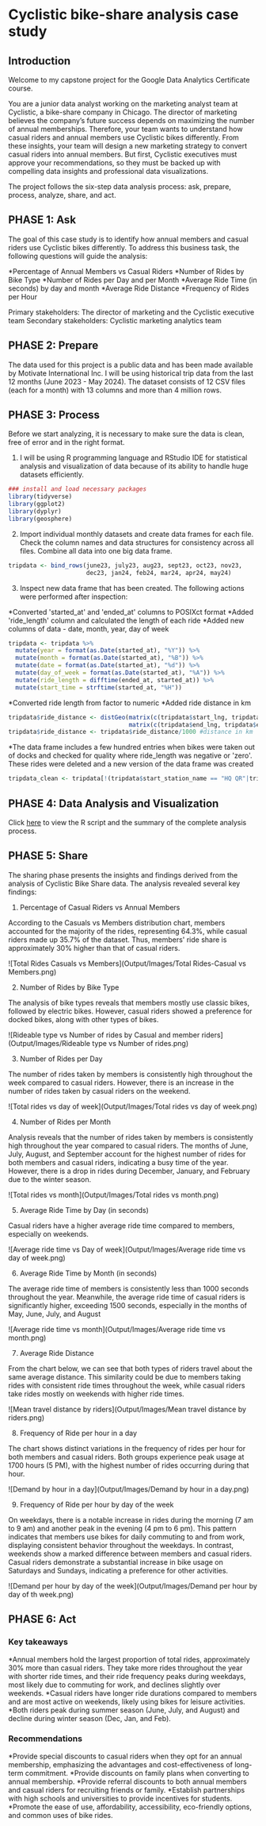 # Cyclistic bike-share analysis case study

## Introduction

Welcome to my capstone project for the Google Data Analytics Certificate course.

You are a junior data analyst working on the marketing analyst team at Cyclistic, a bike-share company in Chicago. The director of marketing believes the company’s future success depends on maximizing the number of annual memberships. Therefore, your team wants to understand how casual riders and annual members use Cyclistic bikes differently. From these insights, your team will design a new marketing strategy to convert casual riders into annual members. But first, Cyclistic executives must approve your recommendations, so they must be backed up with compelling data insights and professional data visualizations.

The project follows the six-step data analysis process: ask, prepare, process, analyze, share, and act.

## PHASE 1: Ask

The goal of this case study is to identify how annual members and casual riders use Cyclistic bikes differently. To address this business task, the following questions will guide the analysis:

*Percentage of Annual Members vs Casual Riders
*Number of Rides by Bike Type
*Number of Rides per Day and per Month
*Average Ride Time (in seconds) by day and month
*Average Ride Distance
*Frequency of Rides per Hour

Primary stakeholders: The director of marketing and the Cyclistic executive team
Secondary stakeholders: Cyclistic marketing analytics team

## PHASE 2: Prepare

The data used for this project is a public data and has been made available by Motivate International Inc. I will be using historical trip data from the last 12 months (June 2023 - May 2024). The dataset consists of 12 CSV files (each for a month) with 13 columns and more than 4 million rows.

## PHASE 3: Process

Before we start analyzing, it is necessary to make sure the data is clean, free of error and in the right format. 

1. I will be using R programming language and RStudio IDE for statistical analysis and visualization of data because of its ability to handle huge datasets efficiently. 
```r
### install and load necessary packages
library(tidyverse)
library(ggplot2)
library(dyplyr)
library(geosphere)
```

2. Import individual monthly datasets and create data frames for each file. Check the column names and data structures for consistency across all files. Combine all data into one big data frame.
```r
tripdata <- bind_rows(june23, july23, aug23, sept23, oct23, nov23,
                      dec23, jan24, feb24, mar24, apr24, may24)
```

3. Inspect new data frame that has been created. The following actions were performed after inspection:

*Converted 'started_at' and 'ended_at' columns to POSIXct format
*Added 'ride_length' column and calculated the length of each ride
*Added new columns of data - date, month, year, day of week
```r
tripdata <- tripdata %>%
  mutate(year = format(as.Date(started_at), "%Y")) %>% 
  mutate(month = format(as.Date(started_at), "%B")) %>% 
  mutate(date = format(as.Date(started_at), "%d")) %>%
  mutate(day_of_week = format(as.Date(started_at), "%A")) %>%
  mutate(ride_length = difftime(ended_at, started_at)) %>%
  mutate(start_time = strftime(started_at, "%H"))
```
*Converted ride length from factor to numeric
*Added ride distance in km
```r
tripdata$ride_distance <- distGeo(matrix(c(tripdata$start_lng, tripdata$start_lat), ncol = 2), 
                                  matrix(c(tripdata$end_lng, tripdata$end_lat), ncol = 2))
tripdata$ride_distance <- tripdata$ride_distance/1000 #distance in km
```
*The data frame includes a few hundred entries when bikes were taken out of docks and checked for quality where ride_length was negative or 'zero'. These rides were deleted and a new version of the data frame was created
```r
tripdata_clean <- tripdata[!(tripdata$start_station_name == "HQ QR"|tripdata$ride_length <= 0),]
```

## PHASE 4: Data Analysis and Visualization

Click [here](https://github.com/vaishnavipaithane/Cyclistic-bike-share-analysis-case-study/blob/main/Scripts/Cyclistic%20bike-share%20analysis%20script.R) to view the R script and the summary of the complete analysis process.

## PHASE 5: Share

The sharing phase presents the insights and findings derived from the analysis of Cyclistic Bike Share data. The analysis revealed several key findings:

1. Percentage of  Casual Riders vs Annual Members 

According to the Casuals vs Members distribution chart, members accounted for the majority of the rides, representing 64.3%, while casual riders made up 35.7% of the dataset. Thus, members' ride share is approximately 30% higher than that of casual riders.

![Total Rides Casuals vs Members](Output/Images/Total Rides-Casual vs Members.png)

2. Number of Rides by Bike Type

The analysis of bike types reveals that members mostly use classic bikes, followed by electric bikes. However, casual riders showed a preference for docked bikes, along with other types of bikes.

![Rideable type vs Number of rides by Casual and member riders](Output/Images/Rideable type vs Number of rides.png)

3. Number of Rides per Day

The number of rides taken by members is consistently high throughout the week compared to casual riders. However, there is an increase in the number of rides taken by casual riders on the weekend.

![Total rides vs day of week](Output/Images/Total rides vs day of week.png)

4. Number of Rides per Month

Analysis reveals that the number of rides taken by members is consistently high throughout the year compared to casual riders. The months of June, July, August, and September account for the highest number of rides for both members and casual riders, indicating a busy time of the year. However, there is a drop in rides during December, January, and February due to the winter season.

![Total rides vs month](Output/Images/Total rides vs month.png)

5. Average Ride Time by Day (in seconds)

Casual riders have a higher average ride time compared to members, especially on weekends.

![Average ride time vs Day of week](Output/Images/Average ride time vs day of week.png)

6. Average Ride Time by Month (in seconds)

The average ride time of members is consistently less than 1000 seconds throughout the year. Meanwhile, the average ride time of casual riders is significantly higher, exceeding 1500 seconds, especially in the months of May, June, July, and August

![Average ride time vs month](Output/Images/Average ride time vs month.png)

7. Average Ride Distance

From the chart below, we can see that both types of riders travel about the same average distance. This similarity could be due to members taking rides with consistent ride times throughout the week, while casual riders take rides mostly on weekends with higher ride times.

![Mean travel distance by riders](Output/Images/Mean travel distance by riders.png)

8. Frequency of Ride per hour in a day

The chart shows distinct variations in the frequency of rides per hour for both members and casual riders. Both groups experience peak usage at 1700 hours (5 PM), with the highest number of rides occurring during that hour.

![Demand by hour in a day](Output/Images/Demand by hour in a day.png)

9. Frequency of Ride per hour by day of the week

On weekdays, there is a notable increase in rides during the morning (7 am to 9 am) and another peak in the evening (4 pm to 6 pm). This pattern indicates that members use bikes for daily commuting to and from work, displaying consistent behavior throughout the weekdays. In contrast, weekends show a marked difference between members and casual riders. Casual riders demonstrate a substantial increase in bike usage on Saturdays and Sundays, indicating a preference for other activities.

![Demand per hour by day of the week](Output/Images/Demand per hour by day of th week.png)

## PHASE 6: Act

### Key takeaways

*Annual members hold the largest proportion of total rides, approximately 30% more than casual riders. They take more rides throughout the year with shorter ride times, and their ride frequency peaks during weekdays, most likely due to commuting for work, and declines slightly over weekends.
*Casual riders have longer ride durations compared to members and are most active on weekends, likely using bikes for leisure activities.
*Both riders peak during summer season (June, July, and August) and decline during winter season (Dec, Jan, and Feb).

### Recommendations

*Provide special discounts to casual riders when they opt for an annual membership, emphasizing the advantages and cost-effectiveness of long-term commitment.
*Provide discounts on family plans when converting to annual membership.
*Provide referral discounts to both annual members and casual riders for recruiting friends or family.
*Establish partnerships with high schools and universities to provide incentives for students.
*Promote the ease of use, affordability, accessibility, eco-friendly options, and common uses of bike rides.



















